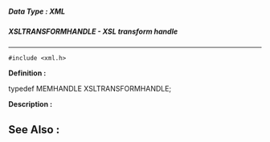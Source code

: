 ##### Data Type : XML
##### XSLTRANSFORMHANDLE - XSL transform handle
---
```
#include <xml.h>
```

**Definition :**

typedef MEMHANDLE XSLTRANSFORMHANDLE;

**Description :**




**See Also :**
---
